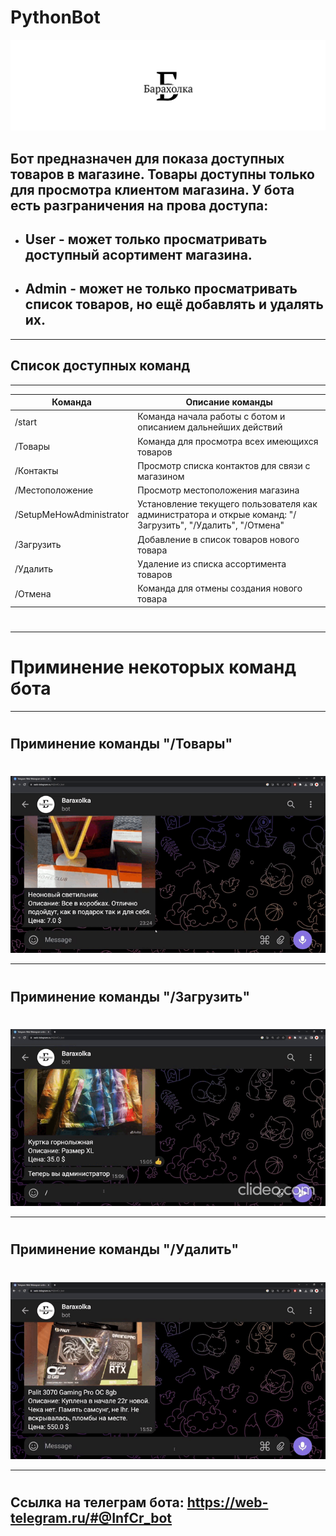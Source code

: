 # PythonBot
![Подпись](/PhotoAndGif/%D0%91%D0%90%D1%80%D0%B0%D1%85%D0%BE%D0%BB%D0%BA%D0%B0%D0%9B%D0%BE%D0%B3%D0%BE.png)
## Бот предназначен для показа доступных товаров в магазине. Товары доступны только для просмотра клиентом магазина. У бота есть разграничения на прова доступа:
* ## User - может только просматривать доступный асортимент магазина.
* ## Admin - может не только просматривать список товаров, но ещё добавлять и удалять их.
---
## Список доступных команд
---
|Команда |Описание команды|
|--|--|
|/start  | Команда начала работы с ботом и описанием дальнейших действий|
|/Товары| Команда для просмотра всех имеющихся товаров|
|/Контакты| Просмотр списка контактов для связи с магазином|
|/Местоположение| Просмотр местоположения магазина|
|/SetupMeHowAdministrator| Установление текущего пользователя как администратора и открые команд: "/Загрузить", "/Удалить", "/Отмена"|
|/Загрузить| Добавление в список товаров нового товара|
|/Удалить| Удаление из списка ассортимента товаров|
|/Отмена| Команда для отмены создания нового товара|
#
---
# Приминение некоторых команд бота
***
#
## Приминение команды "/Товары"
#
![подпись](/PhotoAndGif/GifProducts.gif)
***
#
## Приминение команды "/Загрузить"
#
![подпись](/PhotoAndGif/GifCreate.gif)
***
#
## Приминение команды "/Удалить"
#
![подпись](/PhotoAndGif/GifDelete.gif)
***
#
## Ссылка на телеграм бота: https://web-telegram.ru/#@InfCr_bot
